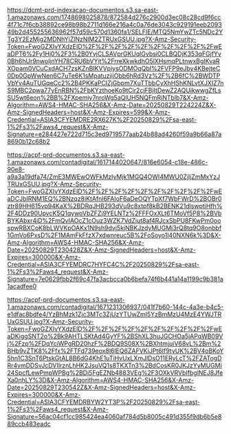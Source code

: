 https://dcmt-prd-indexacao-documentos.s3.sa-east-1.amazonaws.com/1748698025878/872584d276c2900d3ec08c28cd9f6cc4f71c7f6cb38892ce98b98b2711d166e216a4c0a76de3043c929191eeb209349b2d455255636962f57d59c570d1360fa1/SELFIE/MTQ5NmYwZTc5NDc2YTg3Y2EzMjg2MDNhYjZlNzNlM2ZTRUxGSUU.jpg?X-Amz-Security-Token=FwoGZXIvYXdzEID%2F%2F%2F%2F%2F%2F%2F%2F%2F%2FwEaDPT6%2Fy1Hj0%2F3%2B0YvjCLSAVprGKUqlGvbsi0CLBQDjK353qFGjfYv0Bh6hUr9nwoljnYH78CRU6bVYjt%2FrreXkwkdhO5lXHsmqPLtnwxBgIKvaRXOpam0VCuCxdACH7zsKZnBIKVVpiysODMOqQbI%2FVFP9eJby4KBejteC0Dp0GpWwNen6C7uTe6K1sMpatuzjijObb6hRd3Vz%2F%2B6fC%2BWDTPVbYv4AuTUGqeCc2%2B4PKKaPCIZjGbpm7XuTTbbCyXhHShKNLvtXJXIZ7nS9MBC2pwa77yEnRBN%2FbKYzthoeKo9tCir2cjFBjItDewZ2AQUikwwgZfLsSU5wt6eon%2BB%2FXpemiy7nroWg5aQlUH5NQFmRjNTblb7&X-Amz-Algorithm=AWS4-HMAC-SHA256&X-Amz-Date=20250829T224224Z&X-Amz-SignedHeaders=host&X-Amz-Expires=599&X-Amz-Credential=ASIA3CFYEMDRE2RX627K%2F20250829%2Fsa-east-1%2Fs3%2Faws4_request&X-Amz-Signature=e284427e722d715c3ed9719577aab24b88ad4260f59a9b66a87a8690b12c68b2



https://acpf-prd-documentos.s3.sa-east-1.amazonaws.com/contadigital/1617144020647/816e6054-c18e-486c-90e8-a9a3a19dfa74/ZmE3MWEwOWFkMzIyMjk1MGQ4OWI4MWU0ZjljZmMxYzJTRUxGSUU.jpg?X-Amz-Security-Token=FwoGZXIvYXdzEID%2F%2F%2F%2F%2F%2F%2F%2F%2F%2FwEaDCJbIRNM1EQ%2BNzqz8iKtAfnl6FAIoF6aDeOQYTpXf7WbFWrD%2BOBr0ztr89HH615vp94KaX%2BDRqJHB293dVu9c8xtpf8kB2BENK21dlswptiHfh%2F4DDz90UpvcK5Q1qywoVbZFZj9YELNTz%2FFFOxXLt6TMoVf5P8%2BVbBYKAbxr4iD%2FmQvIAOcZ1cOuz3WZK7VdZjut8af4RJcxSbPU8FKwPm0oospwRBXCoK8bLWVKpOAKx1N9sh9dvj5kjNBKJzdyMUGMi3rQ8tq9O8onbbf1GmVo6PxsD%2F1MAmFkFfzX7xdwnreuc5B%2FoSoyo1l40NXN6k%3D&X-Amz-Algorithm=AWS4-HMAC-SHA256&X-Amz-Date=20250829T230428Z&X-Amz-SignedHeaders=host&X-Amz-Expires=300000&X-Amz-Credential=ASIA3CFYEMDRC7HYFC4C%2F20250829%2Fsa-east-1%2Fs3%2Faws4_request&X-Amz-Signature=7e0629fbb2f69c47fa3acbcca0b6befa74f6b441a14a1199c9b381a1acadfee0



https://acpf-prd-documentos.s3.sa-east-1.amazonaws.com/contadigital/1671231306937/041f7b60-144c-4a3e-b4c5-e1dfac8bdfe4/YzBhMzk1Zjc3MTc3ZjUzYTUwZmI5YzBmMzU4MzE4YWJTRUxGSUU.jpg?X-Amz-Security-Token=FwoGZXIvYXdzEID%2F%2F%2F%2F%2F%2F%2F%2F%2F%2FwEaDKiggSNT2o%2Bk9AHTLSKtAd4GyYF%2BShXL3huJGCHOa5jAPqWB09Vj%2Fzp%2FDqYciWPgRD20hzF%2BDQ9S08X%2BXhtmjuiV68vL%2Bm%2BHb9vZTK8%2Ffx%2FTFd739eox8l6lEQ6ZAFVKiJPt6If9tyUK%2BV4oBKoY5hn1C3SnT6PtskGtAL8B6dG4KhE1uTiHvUxLXmJlDsO11ERyLcT%2FZATogDRr4vmDDSvJcDVIIrznLhHK2JsuVQ1s8TKXTn3%2BdCosKR0JKJzYyMUGMi24SpcfLewPmpWPBg%2BDi5FgEZNb4883VEg%2F3OXkVRVbIfbglNEJ8JfeXa0nhLY%3D&X-Amz-Algorithm=AWS4-HMAC-SHA256&X-Amz-Date=20250829T230542Z&X-Amz-SignedHeaders=host&X-Amz-Expires=300000&X-Amz-Credential=ASIA3CFYEMDRBYW2YT3P%2F20250829%2Fsa-east-1%2Fs3%2Faws4_request&X-Amz-Signature=56ac04cf1cc985424ea4060af784d5b8005c491d355f9db6b5e889ccb483eadc
